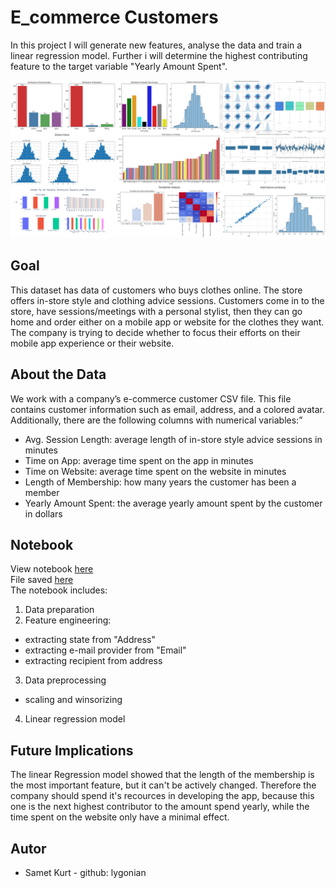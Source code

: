 # E_commerce Customers 
In this project I will generate new features, analyse the data and train a linear regression model. Further i will determine the highest contributing feature to the target variable "Yearly Amount Spent".

![Alt text](https://github.com/lygonian/e_commerce_customers/blob/master/images/summary.png?raw=true)

## Goal
This dataset has data of customers who buys clothes online. The store offers in-store style and clothing advice sessions. Customers come in to the store, have sessions/meetings with a personal stylist, then they can go home and order either on a mobile app or website for the clothes they want.
The company is trying to decide whether to focus their efforts on their mobile app experience or their website.

## About the Data
We work with a company’s e-commerce customer CSV file. This file contains customer information such as email, address, and a colored avatar. Additionally, there are the following columns with numerical variables:”
* Avg. Session Length: average length of in-store style advice sessions in minutes
* Time on App: average time spent on the app in minutes
* Time on Website: average time spent on the website in minutes
* Length of Membership: how many years the customer has been a member
* Yearly Amount Spent: the average yearly amount spent by the customer in dollars

## Notebook  
View notebook [here](https://nbviewer.org/github/lygonian/e_commerce_customers/blob/master/notebooks/ecommerce_customers.ipynb)  
File saved [here](Notebooks/ecommerce_customers.ipynb)  
The notebook includes:
1. Data preparation
2. Feature engineering:  
- extracting state from "Address"
- extracting e-mail provider from "Email"
- extracting recipient from address
3. Data preprocessing
- scaling and winsorizing
4. Linear regression model


## Future Implications 
The linear Regression model showed that the length of the membership is the most important feature, but it can't be actively changed. Therefore the company should spend it's recources in developing the app, because this one is the next highest contributor to the amount spend yearly, while the time spent on the website only have a minimal effect.


## Autor
- Samet Kurt - github: lygonian

